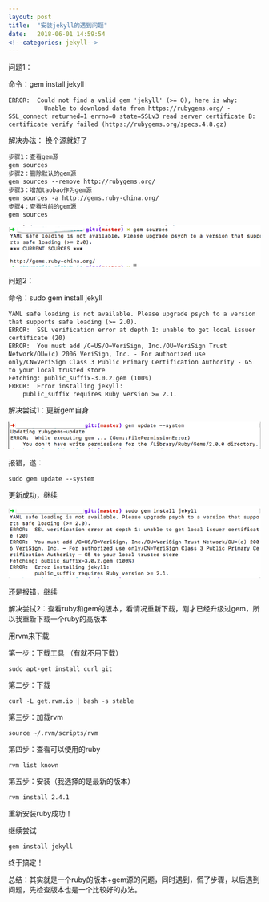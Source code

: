 ```yaml
---
layout: post
title:  "安装jekyll的遇到问题"
date:   2018-06-01 14:59:54
<!--categories: jekyll-->
---
```


问题1：

命令：gem install jekyll

	ERROR:  Could not find a valid gem 'jekyll' (>= 0), here is why:
	          Unable to download data from https://rubygems.org/ - SSL_connect returned=1 errno=0 state=SSLv3 read server certificate B: certificate verify failed (https://rubygems.org/specs.4.8.gz)

解决办法：
	换个源就好了
	
	步骤1：查看gem源
	gem sources  
	步骤2：删除默认的gem源
	gem sources --remove http://rubygems.org/
	步骤3：增加taobao作为gem源
	gem sources -a http://gems.ruby-china.org/
	步骤4：查看当前的gem源
	gem sources
	
![](../pics/安装jekyll问题1.png)


问题2：

命令：sudo gem install jekyll

	YAML safe loading is not available. Please upgrade psych to a version that supports safe loading (>= 2.0).
	ERROR:  SSL verification error at depth 1: unable to get local issuer certificate (20)
	ERROR:  You must add /C=US/O=VeriSign, Inc./OU=VeriSign Trust Network/OU=(c) 2006 VeriSign, Inc. - For authorized use only/CN=VeriSign Class 3 Public Primary Certification Authority - G5 to your local trusted store
	Fetching: public_suffix-3.0.2.gem (100%)
	ERROR:  Error installing jekyll:
		public_suffix requires Ruby version >= 2.1.

解决尝试1：更新gem自身

![](../pics/安装jekyll问题2.png)

报错，遂：

	sudo gem update --system

更新成功，继续

![](../pics/安装jekyll问题3.png)

还是报错，继续

解决尝试2：查看ruby和gem的版本，看情况重新下载，刚才已经升级过gem，所以我重新下载一个ruby的高版本

用rvm来下载

第一步：下载工具 （有就不用下载）

	sudo apt-get install curl git

第二步：下载

	curl -L get.rvm.io | bash -s stable

第三步：加载rvm

	source ~/.rvm/scripts/rvm

第四步：查看可以使用的ruby

	rvm list known

第五步：安装（我选择的是最新的版本）

	rvm install 2.4.1 

重新安装ruby成功！

继续尝试

	gem install jekyll

终于搞定！

总结：其实就是一个ruby的版本+gem源的问题，同时遇到，慌了步骤，以后遇到问题，先检查版本也是一个比较好的办法。
